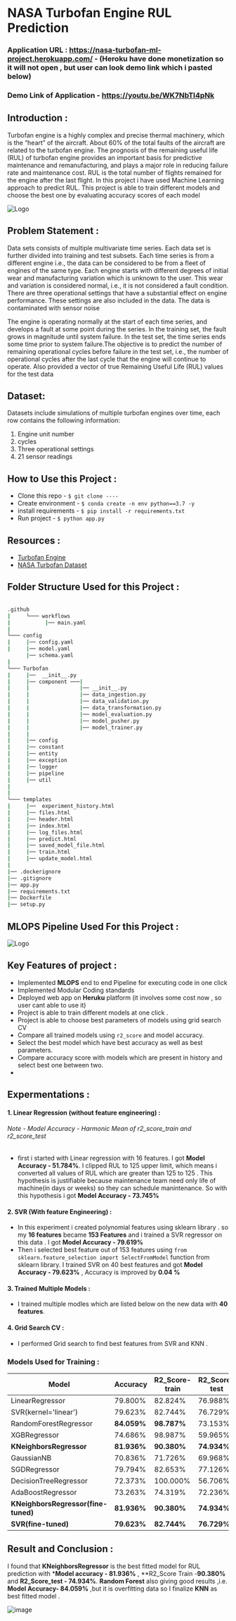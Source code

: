 
# NASA Turbofan Engine RUL Prediction
### Application URL : https://nasa-turbofan-ml-project.herokuapp.com/ - (Heroku have done monetization so it will not open , but user can look demo link which i pasted below) 
### Demo Link of Application - https://youtu.be/WK7NbTI4pNk


## Introduction : 
Turbofan engine is a highly complex and precise thermal machinery, 
which is the “heart” of the aircraft.
About 60% of the total faults of the aircraft are related to 
the turbofan engine. The prognosis of the remaining useful 
life (RUL) of turbofan engine provides an important basis for 
predictive maintenance and remanufacturing, and plays a major
role in reducing failure rate and maintenance cost. RUL is the 
total number of flights remained for the engine after the last 
flight. In this project i have used Machine Learning approach 
to predict RUL. This project is able to train different models 
and choose the best one by evaluating accuracy scores of each 
model





![Logo](https://evolution.skf.com/wp-content/uploads/sites/5/2016/11/16-4-aerospace-fig-5-en.jpg)


## Problem Statement :

Data sets consists of multiple multivariate time series. Each data set is further divided into training and test subsets. Each time series is from a different engine i.e., the data can be considered to be from a fleet of engines of the same type. Each engine starts with different degrees of initial wear and manufacturing variation which is unknown to the user. This wear and variation is considered normal, i.e., it is not considered a fault condition. There are three operational settings that have a substantial effect on engine performance. These settings are also included in the data. The data is contaminated with sensor noise

The engine is operating normally at the start of each time series, and develops a fault at some point during the series. In the training set, the fault grows in magnitude until system failure. In the test set, the time series ends some time prior to system failure.The objective  is to predict the number of remaining operational cycles before failure in the test set, i.e., the number of operational cycles after the last cycle that the engine will continue to operate. Also provided a vector of true Remaining Useful Life (RUL) values for the test data

## Dataset: 
Datasets include simulations of multiple turbofan engines over time, each row contains the following information:
1. Engine unit number
2. cycles
3. Three operational settings
4. 21 sensor readings 

## How to Use this Project : 

- Clone this repo - `$ git clone ----` 
- Create environment - `$ conda create -n env python==3.7 -y` 
- install requirements - `$ pip install -r requirements.txt` 
- Run project - `$ python app.py` 


## Resources : 

 - [Turbofan Engine](https://en.wikipedia.org/wiki/Turbofan)
 - [NASA Turbofan Dataset](https://www.kaggle.com/datasets/behrad3d/nasa-cmaps)
 


## Folder Structure  Used for this Project : 
```bash

.github
|     └─── workflows
|           |── main.yaml
|
└─── config
|     |── config.yaml
|     |── model.yaml
      |── schema.yaml
|
└─── Turbofan
|     |──  __init__.py
|     |── component ───|
|     |                |── __init__.py
|     |                |── data_ingestion.py
|     |                |── data_validation.py
|     |                |── data_transformation.py
|     |                |── model_evaluation.py
|     |                |── model_pusher.py
|     |                |── model_trainer.py
|     |
|     |── config
|     |── constant
|     |── entity
|     |── exception
|     |── logger
|     |── pipeline
|     |── util
|     
|
└─── templates
|     |──  experiment_history.html
|     |── files.html
|     |── header.html
|     |── index.html
|     |── log_files.html
|     |── predict.html
|     |── saved_model_file.html
|     |── train.html
|     |── update_model.html
|
|── .dockerignore
|── .gitignore
|── app.py
|── requirements.txt
|── Dockerfile
|── setup.py
```

## MLOPS Pipeline Used For this Project : 
![Logo](https://blogs.nvidia.com/wp-content/uploads/2020/09/1-MLOps-NVIDIA-invert-final.jpg)



## Key Features of project : 

- Implemented **MLOPS**  end to end Pipeline for executing code in one click 
- Implemented Modular Coding standards 
- Deployed web app on **Heruku** platform (it involves some cost now , so user cant able to use it) 
- Project is able to train different models at one click  .
- Project is able to choose best parameters of models using grid search CV 
- Compare all trained models using `r2_score` and model accuracy. 
- Select the best model which have best accuracy as well as best parameters. 
- Compare accuracy score with models which are present in history and select best one between two. 
- 

## Expermentations : 

#### 1. Linear Regression (without feature engineering) : 

###### Note - Model Accuracy -  Harmonic Mean of r2_score_train and r2_score_test
- first i started with Linear regression with 16 features. I got  **Model Accuracy - 51.784%**. I clipped RUL to 125 upper limit, which means i converted all values of RUL  which are greater than 125 to 125 . This hypothesis is justifiable because maintenance team need only life of machine(in days or weeks)   so they can schedule manintenance. So with this hypothesis i got **Model Accuracy - 73.745%**

#### 2. SVR (With feature Engineering) : 
- In this experiment i created polynomial features using sklearn library . so my **16 features** became **153 Features** and i trained a SVR regressor on this data . I got **Model Accuracy - 79.619%** 
- Then  i selected best feature out of 153 features using `from sklearn.feature_selection import SelectFromModel` function from sklearn library. I trained SVR on 40 best features and got **Model Accuracy - 79.623%** , Accuracy is improved by **0.04 %** 

#### 3. Trained Multiple Models : 
- I trained multiple modles which are listed below on  the new data with **40 features**. 

#### 4. Grid Search CV : 
- I performed Grid search to  find best features from SVR and KNN . 

### Models Used for Training : 


| Model | Accuracy   | R2_Score-train | R2_Score-test |
|----------|----------|----------|----------|
| LinearRegressor         |  79.800% |  82.824% |  76.988%  |
| SVR(kernel='linear')    | 79.623% |  82.744% | 76.729% |
| RandomForestRegressor   | **84.059%**   | **98.787%**  | 73.153% |
| XGBRegressor            |  74.686% | 98.987% | 59.965% |
| **KNeighborsRegressor**     |  **81.936%** | **90.380%** | **74.934%** |
| GaussianNB              | 70.836% | 71.726%| 69.968% |
| SGDRegressor            | 79.794% |  82.653% | 77.126% |
| DecisionTreeRegressor   | 72.373% | 100.000% | 56.706% |
| AdaBoostRegressor      | 73.263% | 74.319% | 72.236% |
| **KNeighborsRegressor(fine-tuned)** | **81.936%** | **90.380%** | **74.934%** |
| **SVR(fine-tuned)**        | **79.623%** | **82.744%** |  **76.729%** |


## Result  and Conclusion :

I found that  **KNeighborsRegressor** is the best fitted model for RUL prediction with ***Model accuracy - 81.936%** , **R2_Score Train -**90.380%** and  **R2_Score_test - 74.934%**. **Random Forest** also giving good results ,i.e. **Model Accuracy- 84.059%**  ,but it is overfitting data so I finalize **KNN** as best fitted model . 

![image](https://github.com/Vinayakmane47/NASA-turbofan-ML-Project-AIOPS/assets/103372852/5947fa96-9303-478e-ac6a-84c8ad838bbd)










    
    
